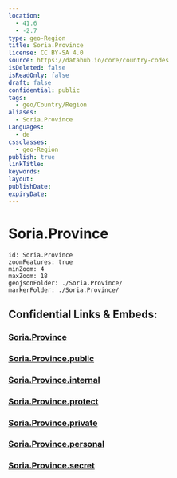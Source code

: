 ```yaml
---
location:
  - 41.6
  - -2.7
type: geo-Region
title: Soria.Province
license: CC BY-SA 4.0
source: https://datahub.io/core/country-codes
isDeleted: false
isReadOnly: false
draft: false
confidential: public
tags:
  - geo/Country/Region
aliases:
  - Soria.Province
Languages:
  - de
cssclasses:
  - geo-Region
publish: true
linkTitle:
keywords:
layout:
publishDate:
expiryDate:
---
```


# Soria.Province

```leaflet
id: Soria.Province
zoomFeatures: true 
minZoom: 4 
maxZoom: 18
geojsonFolder: ./Soria.Province/
markerFolder: ./Soria.Province/
```


## Confidential Links & Embeds: 

### [Soria.Province](/_Standards/Earth/Continent/Europe/Europe~South/Spain/Provinces~Spain/Castilla_y_León/counties~Castillay_León/Soria.Province.md) 

### [Soria.Province.public](/_public/Earth/Continent/Europe/Europe~South/Spain/Provinces~Spain/Castilla_y_León/counties~Castillay_León/Soria.Province.public.md) 

### [Soria.Province.internal](/_internal/Earth/Continent/Europe/Europe~South/Spain/Provinces~Spain/Castilla_y_León/counties~Castillay_León/Soria.Province.internal.md) 

### [Soria.Province.protect](/_protect/Earth/Continent/Europe/Europe~South/Spain/Provinces~Spain/Castilla_y_León/counties~Castillay_León/Soria.Province.protect.md) 

### [Soria.Province.private](/_private/Earth/Continent/Europe/Europe~South/Spain/Provinces~Spain/Castilla_y_León/counties~Castillay_León/Soria.Province.private.md) 

### [Soria.Province.personal](/_personal/Earth/Continent/Europe/Europe~South/Spain/Provinces~Spain/Castilla_y_León/counties~Castillay_León/Soria.Province.personal.md) 

### [Soria.Province.secret](/_secret/Earth/Continent/Europe/Europe~South/Spain/Provinces~Spain/Castilla_y_León/counties~Castillay_León/Soria.Province.secret.md)

